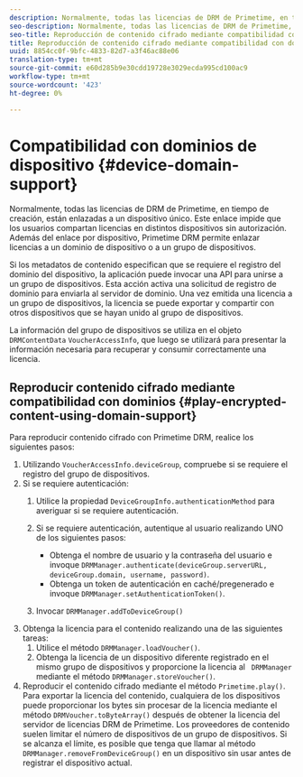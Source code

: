 ```yaml
---
description: Normalmente, todas las licencias de DRM de Primetime, en tiempo de creación, están enlazadas a un dispositivo único. Este enlace impide que los usuarios compartan licencias en distintos dispositivos sin autorización. Además del enlace por dispositivo, Primetime DRM permite enlazar licencias a un dominio de dispositivo o a un grupo de dispositivos.
seo-description: Normalmente, todas las licencias de DRM de Primetime, en tiempo de creación, están enlazadas a un dispositivo único. Este enlace impide que los usuarios compartan licencias en distintos dispositivos sin autorización. Además del enlace por dispositivo, Primetime DRM permite enlazar licencias a un dominio de dispositivo o a un grupo de dispositivos.
seo-title: Reproducción de contenido cifrado mediante compatibilidad con dominios
title: Reproducción de contenido cifrado mediante compatibilidad con dominios
uuid: 8854cc0f-9bfc-4833-82d7-a3f46ac88e06
translation-type: tm+mt
source-git-commit: e60d285b9e30cdd19728e3029ecda995cd100ac9
workflow-type: tm+mt
source-wordcount: '423'
ht-degree: 0%

---
```



# Compatibilidad con dominios de dispositivo {#device-domain-support}

Normalmente, todas las licencias de DRM de Primetime, en tiempo de creación, están enlazadas a un dispositivo único. Este enlace impide que los usuarios compartan licencias en distintos dispositivos sin autorización. Además del enlace por dispositivo, Primetime DRM permite enlazar licencias a un dominio de dispositivo o a un grupo de dispositivos.

Si los metadatos de contenido especifican que se requiere el registro del dominio del dispositivo, la aplicación puede invocar una API para unirse a un grupo de dispositivos. Esta acción activa una solicitud de registro de dominio para enviarla al servidor de dominio. Una vez emitida una licencia a un grupo de dispositivos, la licencia se puede exportar y compartir con otros dispositivos que se hayan unido al grupo de dispositivos.

La información del grupo de dispositivos se utiliza en el objeto `DRMContentData` `VoucherAccessInfo`, que luego se utilizará para presentar la información necesaria para recuperar y consumir correctamente una licencia.

## Reproducir contenido cifrado mediante compatibilidad con dominios {#play-encrypted-content-using-domain-support}

Para reproducir contenido cifrado con Primetime DRM, realice los siguientes pasos:

1. Utilizando `VoucherAccessInfo.deviceGroup`, compruebe si se requiere el registro del grupo de dispositivos.
1. Si se requiere autenticación:
   1. Utilice la propiedad `DeviceGroupInfo.authenticationMethod` para averiguar si se requiere autenticación.
   1. Si se requiere autenticación, autentique al usuario realizando UNO de los siguientes pasos:

      * Obtenga el nombre de usuario y la contraseña del usuario e invoque `DRMManager.authenticate(deviceGroup.serverURL, deviceGroup.domain, username, password)`.
      * Obtenga un token de autenticación en caché/pregenerado e invoque `DRMManager.setAuthenticationToken()`.
   1. Invocar `DRMManager.addToDeviceGroup()`
1. Obtenga la licencia para el contenido realizando una de las siguientes tareas:
   1. Utilice el método `DRMManager.loadVoucher()`.
   1. Obtenga la licencia de un dispositivo diferente registrado en el mismo grupo de dispositivos y proporcione la licencia al ` DRMManager` mediante el método `DRMManager.storeVoucher()`.
1. Reproducir el contenido cifrado mediante el método `Primetime.play()`.
Para exportar la licencia del contenido, cualquiera de los dispositivos puede proporcionar los bytes sin procesar de la licencia mediante el método `DRMVoucher.toByteArray()` después de obtener la licencia del servidor de licencias DRM de Primetime. Los proveedores de contenido suelen limitar el número de dispositivos de un grupo de dispositivos. Si se alcanza el límite, es posible que tenga que llamar al método `DRMManager.removeFromDeviceGroup()` en un dispositivo sin usar antes de registrar el dispositivo actual.
